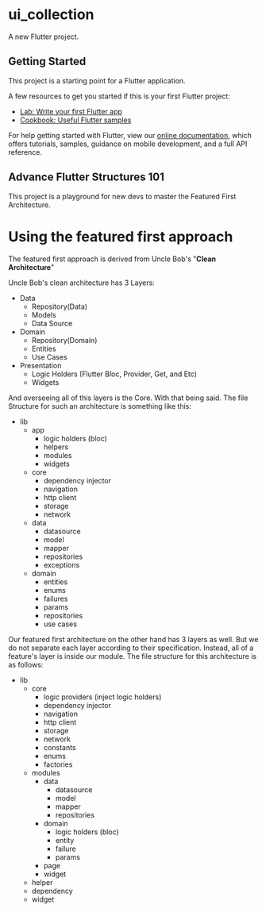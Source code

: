 # ui_collection

A new Flutter project.

## Getting Started

This project is a starting point for a Flutter application.

A few resources to get you started if this is your first Flutter project:

- [Lab: Write your first Flutter app](https://flutter.dev/docs/get-started/codelab)
- [Cookbook: Useful Flutter samples](https://flutter.dev/docs/cookbook)

For help getting started with Flutter, view our
[online documentation](https://flutter.dev/docs), which offers tutorials,
samples, guidance on mobile development, and a full API reference.

## Advance Flutter Structures 101

This project is a playground for new devs to master the Featured First Architecture.


# Using the featured first approach

The featured first approach is derived from Uncle Bob's "**Clean Architecture**"

Uncle Bob's clean architecture has 3 Layers:
- Data
    - Repository(Data)
    - Models
    - Data Source
- Domain
    - Repository(Domain)
    - Entities
    - Use Cases
- Presentation
    - Logic Holders (Flutter Bloc, Provider, Get, and Etc)
    - Widgets

And overseeing all of this layers is the Core. With that being said. The file Structure for such an architecture is something like this:

- lib
    - app
        - logic holders (bloc)
        - helpers
        - modules
        - widgets
    - core
        - dependency injector
        - navigation
        - http client
        - storage
        - network
    - data
        - datasource
        - model
        - mapper
        - repositories
        - exceptions
    - domain
        - entities
        - enums
        - failures
        - params
        - repositories
        - use cases



Our featured first architecture on the other hand has 3 layers as well. But we do not separate each layer according to their specification. Instead, all of a feature's layer is inside our module. The file structure for this architecture is as follows:

- lib
    - core
        - logic providers (inject logic holders)
        - dependency injector
        - navigation
        - http client
        - storage
        - network
        - constants
        - enums
        - factories
    - modules
        - data
            - datasource
            - model
            - mapper
            - repositories
        - domain
            - logic holders (bloc)
            - entity
            - failure
            - params
        - page
        - widget
    - helper
    - dependency
    - widget



